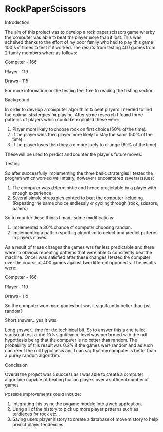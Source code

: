 # RockPaperScissors

Introduction:

The aim of this project was to develop a rock paper scissors game wherby the computer was able to beat the player more than it lost.
This was acheived thanks to the effort of my poor family who had to play this game 100's of times to test if it worked.
The results from testing 400 games from 2 family members where as follows:

Computer - 166

Player - 119 

Draws - 115 

For more information on the testing feel free to reading the testing section.

Background

In order to develop a computer algorithim to beat players I needed to find the optimal stratergies for playing. After some research I found three patterns of players which could be exploited these were:
1. Player more likely to choose rock on first choice (50% of the time).
2. If the player wins then player more likely to stay the same (50% of the time).
3. If the player loses then they are more likely to change (60% of the time).

These will be used to predict and counter the player's future moves.

Testing 

So after successfully implementing the three basic stratergies I tested the program which worked well intially, however I encountered several issues:
1. The computer was deterministic and hence predictable by a player with enough experience.
2. Several simple stratergies existed to beat the computer including (Repeating the same choice endlessly or cycling through (rock, scissors, papers)

So to counter these things I made some modifications:
1. Implemented a 30% chance of computer choosing random.
2. Implementing a pattern spotting algorithm to detect and predict patterns in players moves.

As a result of these changes the games was far less predictable and there were no obvious repeating patterns that were able to consitently beat the machine. Once I was satisfied after these changes I tested the computer over the course of 400 games against two different opponents. The results were:

Computer - 166

Player - 119 

Draws - 115 

So the computer won more games but was it signifacntly better than just random? 

Short answer... yes it was.

Long answer...time for the techinical bit. So to answer this a one tailed statistical test at the 10% signifcance level was performed with the null hypothesis being that the computer is no better than random. The probability of this result was 0.2% if the games were random and as such can reject the null hypothesis and I can say that my computer is better than a purely random algorithim. 

Conclusion

Overall the project was a success as I was able to create a computer algorithim capable of beating human players over a sufficent number of games. 

Possible improvements could include:
1. Integrating this using the pygame module into a web application.
2. Using all of the history to pick up more player patterns such as tendieces for rock etc...
3. Saving users player history to create a database of move mistory to help predict player tendencies.



